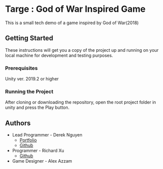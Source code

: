 # Targe : God of War Inspired Game
This is a small tech demo of a game inspired by God of War(2018)

## Getting Started
These instructions will get you a copy of the project up and running on your local machine for development and testing purposes.

### Prerequisites
Unity ver. 2019.2 or higher

### Running the Project
After cloning or downloading the repository, open the root project folder in unity and press the Play button.

## Authors
* Lead Programmer - Derek Nguyen
  * [Portfolio](https://dereklnguyen.com/)
  * [Github](https://github.com/Derke-Nguyen)
* Programmer - Richard Xu
  * [Github](https://github.com/RichardCanXu)
* Game Designer - Alex Azzam
